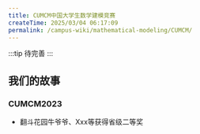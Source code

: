 ```yaml
---
title: CUMCM中国大学生数学建模竞赛
createTime: 2025/03/04 06:17:09
permalink: /campus-wiki/mathematical-modeling/CUMCM/
---
```



:::tip
待完善
:::

## 我们的故事

### CUMCM2023

- 翻斗花园牛爷爷、Xxx等获得省级二等奖